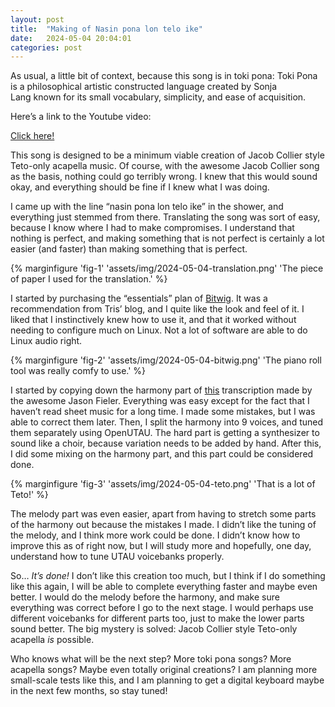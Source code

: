 ```yaml
---
layout: post
title:  "Making of Nasin pona lon telo ike"
date:   2024-05-04 20:04:01
categories: post
---
```

<!--more-->
As usual, a little bit of context, because this song is in toki pona: Toki Pona is a philosophical artistic constructed language created by Sonja Lang known for its small vocabulary, simplicity, and ease of acquisition.

Here’s a link to the Youtube video:

[Click here!](https://www.youtube.com/watch?v=puk0gntTevI)

This song is designed to be a minimum viable creation of Jacob Collier style Teto-only acapella music. Of course, with the awesome Jacob Collier song as the basis, nothing could go terribly wrong. I knew that this would sound okay, and everything should be fine if I knew what I was doing.

I came up with the line “nasin pona lon telo ike” in the shower, and everything just stemmed from there. Translating the song was sort of easy, because I know where I had to make compromises. I understand that nothing is perfect, and making something that is not perfect is certainly a lot easier (and faster) than making something that is perfect.

{% marginfigure 'fig-1' 'assets/img/2024-05-04-translation.png' 'The piece of paper I used for the translation.' %}

I started by purchasing the “essentials” plan of [Bitwig](https://www.bitwig.com/). It was a recommendation from Tris’ blog, and I quite like the look and feel of it. I liked that I instinctively knew how to use it, and that it worked without needing to configure much on Linux. Not a lot of software are able to do Linux audio right.

{% marginfigure 'fig-2' 'assets/img/2024-05-04-bitwig.png' 'The piano roll tool was really comfy to use.' %}

I started by copying down the harmony part of [this](https://www.youtube.com/watch?v=ym6disE7Ue8) transcription made by the awesome Jason Fieler. Everything was easy except for the fact that I haven’t read sheet music for a long time. I made some mistakes, but I was able to correct them later. Then, I split the harmony into 9 voices, and tuned them separately using OpenUTAU. The hard part is getting a synthesizer to sound like a choir, because variation needs to be added by hand. After this, I did some mixing on the harmony part, and this part could be considered done.

{% marginfigure 'fig-3' 'assets/img/2024-05-04-teto.png' 'That is a lot of Teto!' %}

The melody part was even easier, apart from having to stretch some parts of the harmony out because the mistakes I made. I didn’t like the tuning of the melody, and I think more work could be done. I didn’t know how to improve this as of right now, but I will study more and hopefully, one day, understand how to tune UTAU voicebanks properly.

So… *It’s done!* I don’t like this creation too much, but I think if I do something like this again, I will be able to complete everything faster and maybe even better. I would do the melody before the harmony, and make sure everything was correct before I go to the next stage. I would perhaps use different voicebanks for different parts too, just to make the lower parts sound better. The big mystery is solved: Jacob Collier style Teto-only acapella *is* possible. 

Who knows what will be the next step? More toki pona songs? More acapella songs? Maybe even totally original creations? I am planning more small-scale tests like this, and I am planning to get a digital keyboard maybe in the next few months, so stay tuned!